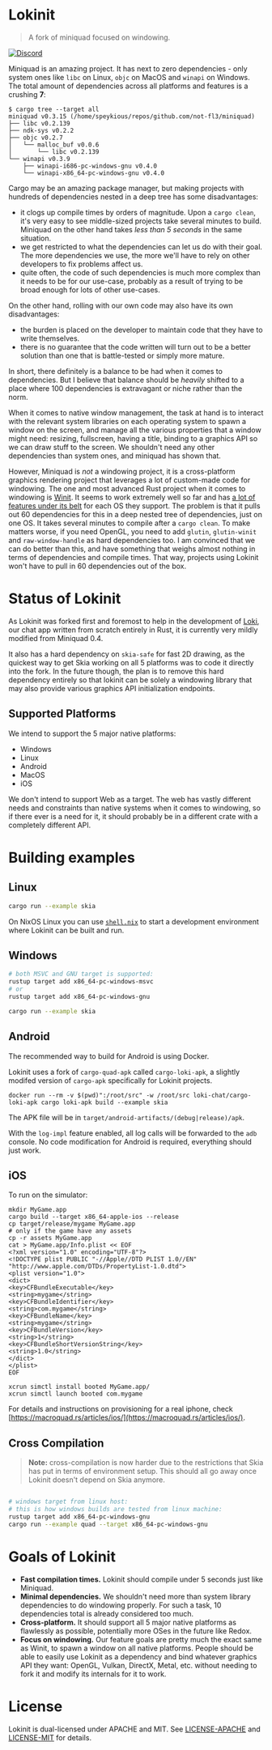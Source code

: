 # Lokinit

> A fork of miniquad focused on windowing.

[![Discord](https://img.shields.io/discord/1092477105079595038?color=7289DA&label=%20&logo=discord&logoColor=white)](https://discord.gg/D5pzrmyqz3)

Miniquad is an amazing project. It has next to zero dependencies - only system ones like `libc` on Linux, `objc` on MacOS and `winapi` on Windows. The total amount of dependencies across all platforms and features is a crushing **7**:

```
$ cargo tree --target all
miniquad v0.3.15 (/home/speykious/repos/github.com/not-fl3/miniquad)
├── libc v0.2.139
├── ndk-sys v0.2.2
├── objc v0.2.7
│   └── malloc_buf v0.0.6
│       └── libc v0.2.139
└── winapi v0.3.9
    ├── winapi-i686-pc-windows-gnu v0.4.0
    └── winapi-x86_64-pc-windows-gnu v0.4.0
```

Cargo may be an amazing package manager, but making projects with hundreds of dependencies nested in a deep tree has some disadvantages:
- it clogs up compile times by orders of magnitude. Upon a `cargo clean`, it's very easy to see middle-sized projects take several minutes to build. Miniquad on the other hand takes *less than 5 seconds* in the same situation.
- we get restricted to what the dependencies can let us do with their goal. The more dependencies we use, the more we'll have to rely on other developers to fix problems affect us.
- quite often, the code of such dependencies is much more complex than it needs to be for our use-case, probably as a result of trying to be broad enough for lots of other use-cases.

On the other hand, rolling with our own code may also have its own disadvantages:
- the burden is placed on the developer to maintain code that they have to write themselves.
- there is no guarantee that the code written will turn out to be a better solution than one that is battle-tested or simply more mature.

In short, there definitely is a balance to be had when it comes to dependencies. But I believe that balance should be _heavily_ shifted to a place where 100 dependencies is extravagant or niche rather than the norm.

When it comes to native window management, the task at hand is to interact with the relevant system libraries on each operating system to spawn a window on the screen, and manage all the various properties that a window might need: resizing, fullscreen, having a title, binding to a graphics API so we can draw stuff to the screen. We shouldn't need any other dependencies than system ones, and miniquad has shown that.

However, Miniquad is *not* a windowing project, it is a cross-platform graphics rendering project that leverages a lot of custom-made code for windowing. The one and most advanced Rust project when it comes to windowing is [Winit](https://crates.io/crates/winit). It seems to work extremely well so far and has [a lot of features under its belt](https://github.com/rust-windowing/winit/blob/master/FEATURES.md#windowing-1) for each OS they support. The problem is that it pulls out 60 dependencies for this in a deep nested tree of dependencies, just on one OS. It takes several minutes to compile after a `cargo clean`. To make matters worse, if you need OpenGL, you need to add `glutin`, `glutin-winit` and `raw-window-handle` as hard dependencies too. I am convinced that we can do better than this, and have something that weighs almost nothing in terms of dependencies and compile times. That way, projects using Lokinit won't have to pull in 60 dependencies out of the box.

# Status of Lokinit

As Lokinit was forked first and foremost to help in the development of [Loki](https://github.com/loki-chat), our chat app written from scratch entirely in Rust, it is currently very mildly modified from Miniquad 0.4.

It also has a hard dependency on `skia-safe` for fast 2D drawing, as the quickest way to get Skia working on all 5 platforms was to code it directly into the fork. In the future though, the plan is to remove this hard dependency entirely so that lokinit can be solely a windowing library that may also provide various graphics API initialization endpoints.

## Supported Platforms

We intend to support the 5 major native platforms:

- Windows
- Linux
- Android
- MacOS
- iOS

We don't intend to support Web as a target. The web has vastly different needs and constraints than native systems when it comes to windowing, so if there ever is a need for it, it should probably be in a different crate with a completely different API.

# Building examples

## Linux

```bash
cargo run --example skia
```

On NixOS Linux you can use [`shell.nix`](shell.nix) to start a development
environment where Lokinit can be built and run.

## Windows

```bash
# both MSVC and GNU target is supported:
rustup target add x86_64-pc-windows-msvc
# or
rustup target add x86_64-pc-windows-gnu

cargo run --example skia
```

## Android

The recommended way to build for Android is using Docker.

Lokinit uses a fork of `cargo-quad-apk` called `cargo-loki-apk`, a slightly modifed version of `cargo-apk` specifically for Lokinit projects.

```
docker run --rm -v $(pwd)":/root/src" -w /root/src loki-chat/cargo-loki-apk cargo loki-apk build --example skia
```

The APK file will be in `target/android-artifacts/(debug|release)/apk`.

With the `log-impl` feature enabled, all log calls will be forwarded to the `adb` console.
No code modification for Android is required, everything should just work.

## iOS

To run on the simulator:

```
mkdir MyGame.app
cargo build --target x86_64-apple-ios --release
cp target/release/mygame MyGame.app
# only if the game have any assets
cp -r assets MyGame.app
cat > MyGame.app/Info.plist << EOF
<?xml version="1.0" encoding="UTF-8"?>
<!DOCTYPE plist PUBLIC "-//Apple//DTD PLIST 1.0//EN" "http://www.apple.com/DTDs/PropertyList-1.0.dtd">
<plist version="1.0">
<dict>
<key>CFBundleExecutable</key>
<string>mygame</string>
<key>CFBundleIdentifier</key>
<string>com.mygame</string>
<key>CFBundleName</key>
<string>mygame</string>
<key>CFBundleVersion</key>
<string>1</string>
<key>CFBundleShortVersionString</key>
<string>1.0</string>
</dict>
</plist>
EOF

xcrun simctl install booted MyGame.app/
xcrun simctl launch booted com.mygame
```

For details and instructions on provisioning for a real iphone, check [https://macroquad.rs/articles/ios/](https://macroquad.rs/articles/ios/).

## Cross Compilation

> **Note:** cross-compilation is now harder due to the restrictions that Skia has put in terms of environment setup. This should all go away once Lokinit doesn't depend on Skia anymore.

```bash

# windows target from linux host:
# this is how windows builds are tested from linux machine:
rustup target add x86_64-pc-windows-gnu
cargo run --example quad --target x86_64-pc-windows-gnu
```

# Goals of Lokinit

- **Fast compilation times.** Lokinit should compile under 5 seconds just like Miniquad.
- **Minimal dependencies.** We shouldn't need more than system library dependencies to do windowing properly. For such a task, 10 dependencies total is already considered too much.
- **Cross-platform.** It should support all 5 major native platforms as flawlessly as possible, potentially more OSes in the future like Redox.
- **Focus on windowing.** Our feature goals are pretty much the exact same as Winit, to spawn a window on all native platforms. People should be able to easily use Lokinit as a dependency and bind whatever graphics API they want: OpenGL, Vulkan, DirectX, Metal, etc. without needing to fork it and modify its internals for it to work.

# License

Lokinit is dual-licensed under APACHE and MIT.
See [LICENSE-APACHE](LICENSE-APACHE) and [LICENSE-MIT](LICENSE-MIT) for details.
